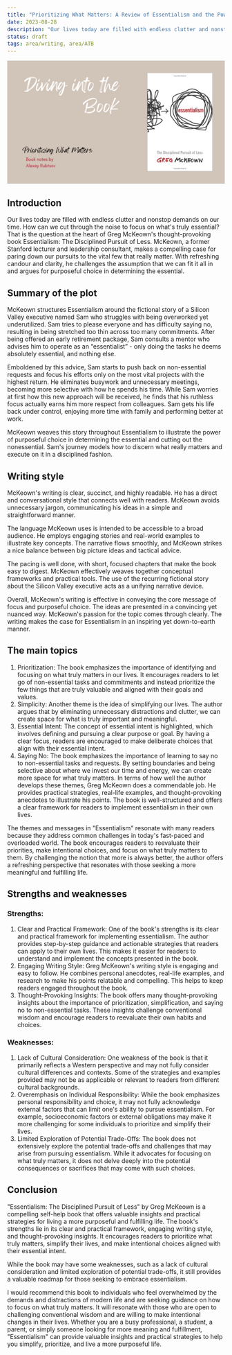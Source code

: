 ```yaml
---
title: "Prioritizing What Matters: A Review of Essentialism and the Power of Saying No"
date: 2023-08-28
description: "Our lives today are filled with endless clutter and nonstop demands on our time. How can we cut through the noise to focus on what's truly essential? That is the question at the heart of Greg McKeown's thought-provoking book Essentialism: The Disciplined Pursuit of Less. McKeown, a former Stanford lecturer and leadership consultant, makes a compelling case for paring down our pursuits to the vital few that really matter. With refreshing candour and clarity, he challenges the assumption that we can fit it all in and argues for purposeful choice in determining the essential."
status: draft
tags: area/writing, area/ATB
---
```

![Prioritizing What Matters: A Review of Essentialism and the Power of Saying No](cover.png)
## Introduction
Our lives today are filled with endless clutter and nonstop demands on our time. How can we cut through the noise to focus on what's truly essential? That is the question at the heart of Greg McKeown's thought-provoking book Essentialism: The Disciplined Pursuit of Less. McKeown, a former Stanford lecturer and leadership consultant, makes a compelling case for paring down our pursuits to the vital few that really matter. With refreshing candour and clarity, he challenges the assumption that we can fit it all in and argues for purposeful choice in determining the essential.
## Summary of the plot
McKeown structures Essentialism around the fictional story of a Silicon Valley executive named Sam who struggles with being overworked yet underutilized. Sam tries to please everyone and has difficulty saying no, resulting in being stretched too thin across too many commitments. After being offered an early retirement package, Sam consults a mentor who advises him to operate as an “essentialist” - only doing the tasks he deems absolutely essential, and nothing else.

Emboldened by this advice, Sam starts to push back on non-essential requests and focus his efforts only on the most vital projects with the highest return. He eliminates busywork and unnecessary meetings, becoming more selective with how he spends his time. While Sam worries at first how this new approach will be received, he finds that his ruthless focus actually earns him more respect from colleagues. Sam gets his life back under control, enjoying more time with family and performing better at work.

McKeown weaves this story throughout Essentialism to illustrate the power of purposeful choice in determining the essential and cutting out the nonessential. Sam's journey models how to discern what really matters and execute on it in a disciplined fashion.
## Writing style
McKeown's writing is clear, succinct, and highly readable. He has a direct and conversational style that connects well with readers. McKeown avoids unnecessary jargon, communicating his ideas in a simple and straightforward manner.

The language McKeown uses is intended to be accessible to a broad audience. He employs engaging stories and real-world examples to illustrate key concepts. The narrative flows smoothly, and McKeown strikes a nice balance between big picture ideas and tactical advice.

The pacing is well done, with short, focused chapters that make the book easy to digest. McKeown effectively weaves together conceptual frameworks and practical tools. The use of the recurring fictional story about the Silicon Valley executive acts as a unifying narrative device.

Overall, McKeown's writing is effective in conveying the core message of focus and purposeful choice. The ideas are presented in a convincing yet nuanced way. McKeown's passion for the topic comes through clearly. The writing makes the case for Essentialism in an inspiring yet down-to-earth manner.
## The main topics
1. Prioritization: The book emphasizes the importance of identifying and focusing on what truly matters in our lives. It encourages readers to let go of non-essential tasks and commitments and instead prioritize the few things that are truly valuable and aligned with their goals and values.
2. Simplicity: Another theme is the idea of simplifying our lives. The author argues that by eliminating unnecessary distractions and clutter, we can create space for what is truly important and meaningful.
3. Essential Intent: The concept of essential intent is highlighted, which involves defining and pursuing a clear purpose or goal. By having a clear focus, readers are encouraged to make deliberate choices that align with their essential intent.
4. Saying No: The book emphasizes the importance of learning to say no to non-essential tasks and requests. By setting boundaries and being selective about where we invest our time and energy, we can create more space for what truly matters.
In terms of how well the author develops these themes, Greg McKeown does a commendable job. He provides practical strategies, real-life examples, and thought-provoking anecdotes to illustrate his points. The book is well-structured and offers a clear framework for readers to implement essentialism in their own lives.

The themes and messages in "Essentialism" resonate with many readers because they address common challenges in today's fast-paced and overloaded world. The book encourages readers to reevaluate their priorities, make intentional choices, and focus on what truly matters to them. By challenging the notion that more is always better, the author offers a refreshing perspective that resonates with those seeking a more meaningful and fulfilling life.
## Strengths and weaknesses
### Strengths:
1. Clear and Practical Framework: One of the book's strengths is its clear and practical framework for implementing essentialism. The author provides step-by-step guidance and actionable strategies that readers can apply to their own lives. This makes it easier for readers to understand and implement the concepts presented in the book.
2. Engaging Writing Style: Greg McKeown's writing style is engaging and easy to follow. He combines personal anecdotes, real-life examples, and research to make his points relatable and compelling. This helps to keep readers engaged throughout the book.
3. Thought-Provoking Insights: The book offers many thought-provoking insights about the importance of prioritization, simplification, and saying no to non-essential tasks. These insights challenge conventional wisdom and encourage readers to reevaluate their own habits and choices.
### Weaknesses:
1. Lack of Cultural Consideration: One weakness of the book is that it primarily reflects a Western perspective and may not fully consider cultural differences and contexts. Some of the strategies and examples provided may not be as applicable or relevant to readers from different cultural backgrounds.
2. Overemphasis on Individual Responsibility: While the book emphasizes personal responsibility and choice, it may not fully acknowledge external factors that can limit one's ability to pursue essentialism. For example, socioeconomic factors or external obligations may make it more challenging for some individuals to prioritize and simplify their lives.
3. Limited Exploration of Potential Trade-Offs: The book does not extensively explore the potential trade-offs and challenges that may arise from pursuing essentialism. While it advocates for focusing on what truly matters, it does not delve deeply into the potential consequences or sacrifices that may come with such choices.
## Conclusion 
"Essentialism: The Disciplined Pursuit of Less" by Greg McKeown is a compelling self-help book that offers valuable insights and practical strategies for living a more purposeful and fulfilling life. The book's strengths lie in its clear and practical framework, engaging writing style, and thought-provoking insights. It encourages readers to prioritize what truly matters, simplify their lives, and make intentional choices aligned with their essential intent.

While the book may have some weaknesses, such as a lack of cultural consideration and limited exploration of potential trade-offs, it still provides a valuable roadmap for those seeking to embrace essentialism.

I would recommend this book to individuals who feel overwhelmed by the demands and distractions of modern life and are seeking guidance on how to focus on what truly matters. It will resonate with those who are open to challenging conventional wisdom and are willing to make intentional changes in their lives. Whether you are a busy professional, a student, a parent, or simply someone looking for more meaning and fulfillment, "Essentialism" can provide valuable insights and practical strategies to help you simplify, prioritize, and live a more purposeful life.